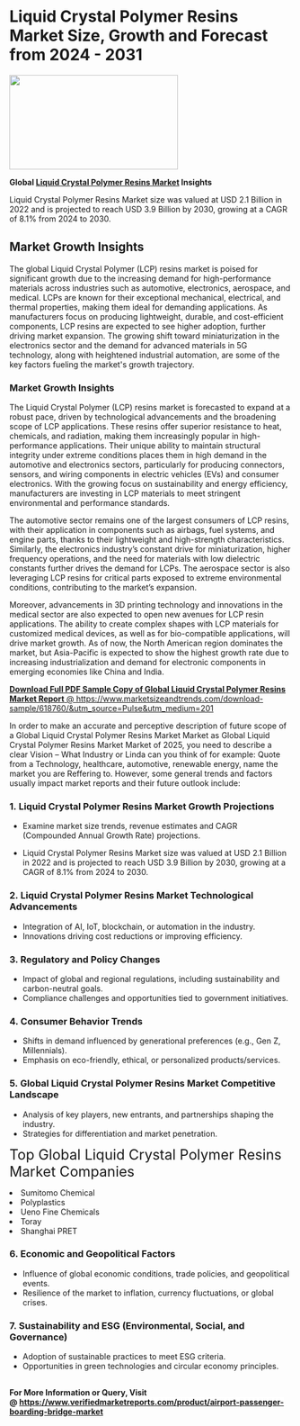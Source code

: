 <H1>Liquid Crystal Polymer Resins Market Size, Growth and Forecast from 2024 - 2031</H1><img class="aligncenter size-medium wp-image-584254" src="https://thirdeyenews.in/wp-content/uploads/2024/09/Global-Market-Research-300x168.jpeg" alt="" width="300" height="168" /><p><strong>Global&nbsp;<a href="https://www.marketsizeandtrends.com/download-sample/618760/&amp;utm_source=Pulse&amp;utm_medium=201">Liquid Crystal Polymer Resins Market</a> Insights</strong></p><p>Liquid Crystal Polymer Resins Market size was valued at USD 2.1 Billion in 2022 and is projected to reach USD 3.9 Billion by 2030, growing at a CAGR of 8.1% from 2024 to 2030.</p><p><!DOCTYPE html> <html lang="en"> <head> <meta charset="UTF-8"> <meta name="viewport" content="width=device-width, initial-scale=1.0"> <title>Liquid Crystal Polymer Resins Market Growth Insights</title> </head> <body> <h2>Market Growth Insights</h2> <p>The global Liquid Crystal Polymer (LCP) resins market is poised for significant growth due to the increasing demand for high-performance materials across industries such as automotive, electronics, aerospace, and medical. LCPs are known for their exceptional mechanical, electrical, and thermal properties, making them ideal for demanding applications. As manufacturers focus on producing lightweight, durable, and cost-efficient components, LCP resins are expected to see higher adoption, further driving market expansion. The growing shift toward miniaturization in the electronics sector and the demand for advanced materials in 5G technology, along with heightened industrial automation, are some of the key factors fueling the market's growth trajectory.</p> <p><a href="#"></a></p> <h3>Market Growth Insights</h3> <p>The Liquid Crystal Polymer (LCP) resins market is forecasted to expand at a robust pace, driven by technological advancements and the broadening scope of LCP applications. These resins offer superior resistance to heat, chemicals, and radiation, making them increasingly popular in high-performance applications. Their unique ability to maintain structural integrity under extreme conditions places them in high demand in the automotive and electronics sectors, particularly for producing connectors, sensors, and wiring components in electric vehicles (EVs) and consumer electronics. With the growing focus on sustainability and energy efficiency, manufacturers are investing in LCP materials to meet stringent environmental and performance standards.</p> <p>The automotive sector remains one of the largest consumers of LCP resins, with their application in components such as airbags, fuel systems, and engine parts, thanks to their lightweight and high-strength characteristics. Similarly, the electronics industry’s constant drive for miniaturization, higher frequency operations, and the need for materials with low dielectric constants further drives the demand for LCPs. The aerospace sector is also leveraging LCP resins for critical parts exposed to extreme environmental conditions, contributing to the market’s expansion.</p> <p>Moreover, advancements in 3D printing technology and innovations in the medical sector are also expected to open new avenues for LCP resin applications. The ability to create complex shapes with LCP materials for customized medical devices, as well as for bio-compatible applications, will drive market growth. As of now, the North American region dominates the market, but Asia-Pacific is expected to show the highest growth rate due to increasing industrialization and demand for electronic components in emerging economies like China and India.</p> <p><a href="#"></p><p><span class=""><strong>Download Full PDF Sample Copy of Global Liquid Crystal Polymer Resins Market Report</strong> @ <a href="https://www.marketsizeandtrends.com/download-sample/618760/&amp;utm_source=Pulse&amp;utm_medium=201" target="_blank">https://www.marketsizeandtrends.com/download-sample/618760/&amp;utm_source=Pulse&amp;utm_medium=201</a></span></p><p>In order to make an accurate and perceptive description of future scope of a Global&nbsp;Liquid Crystal Polymer Resins Market Market as Global&nbsp;Liquid Crystal Polymer Resins Market Market of 2025, you need to describe a clear Vision &ndash; What Industry or Linda can you think of for example: Quote from a Technology, healthcare, automotive, renewable energy, name the market you are Reffering to. However, some general trends and factors usually impact market reports and their future outlook include:</p><h3>1.&nbsp;<strong>Liquid Crystal Polymer Resins Market Growth Projections</strong></h3><ul><li>Examine market size trends, revenue estimates and CAGR (Compounded Annual Growth Rate) projections.</li><li><p>Liquid Crystal Polymer Resins Market size was valued at USD 2.1 Billion in 2022 and is projected to reach USD 3.9 Billion by 2030, growing at a CAGR of 8.1% from 2024 to 2030.</p></li></ul><h3>2.&nbsp;<strong>Liquid Crystal Polymer Resins Market Technological Advancements</strong></h3><ul><li>Integration of AI, IoT, blockchain, or automation in the industry.</li><li>Innovations driving cost reductions or improving efficiency.</li></ul><h3>3.&nbsp;<strong>Regulatory and Policy Changes</strong></h3><ul><li>Impact of global and regional regulations, including sustainability and carbon-neutral goals.</li><li>Compliance challenges and opportunities tied to government initiatives.</li></ul><h3>4.&nbsp;<strong>Consumer Behavior Trends</strong></h3><ul><li>Shifts in demand influenced by generational preferences (e.g., Gen Z, Millennials).</li><li>Emphasis on eco-friendly, ethical, or personalized products/services.</li></ul><h3>5.&nbsp;<strong>Global Liquid Crystal Polymer Resins Market Competitive Landscape</strong></h3><ul><li>Analysis of key players, new entrants, and partnerships shaping the industry.</li><li>Strategies for differentiation and market penetration.</li></ul><p data-pm-slice="1 1 []"><span style="color: inherit; font-family: inherit; font-size: 25px;">Top Global Liquid Crystal Polymer Resins Market Companies</span></p><div class="" data-test-id=""><p><li>Sumitomo Chemical</li><li> Polyplastics</li><li> Ueno Fine Chemicals</li><li> Toray</li><li> Shanghai PRET</li></p></div><h3>6.&nbsp;<strong>Economic and Geopolitical Factors</strong></h3><ul><li>Influence of global economic conditions, trade policies, and geopolitical events.</li><li>Resilience of the market to inflation, currency fluctuations, or global crises.</li></ul><h3>7.&nbsp;<strong>Sustainability and ESG (Environmental, Social, and Governance)</strong></h3><ul><li>Adoption of sustainable practices to meet ESG criteria.</li><li>Opportunities in green technologies and circular economy principles.</li></ul><h2><strong style="font-size: 14px;">For More Information or Query, Visit @&nbsp;</strong><a style="background-color: #ffffff; font-size: 14px;" href="https://www.marketsizeandtrends.com/report/liquid-crystal-polymer-resins-market/" target="_blank">https://www.verifiedmarketreports.com/product/airport-passenger-boarding-bridge-market</a></h2>
